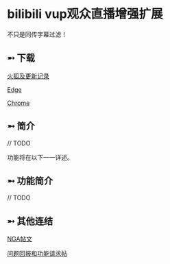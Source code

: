 # bilibili vup观众直播增强扩展

不只是同传字幕过滤！

## ➵ 下载

[火狐及更新记录](https://github.com/eric2788/bilibili-jimaku-filter/releases)

[Edge](https://microsoftedge.microsoft.com/addons/detail/ehdhihncinoejihhmhpdoeloadihnfio)

[Chrome](https://chrome.google.com/webstore/detail/nhomlepkjglilcahfcfnggebkaabeiog)

## ➵ 简介

// TODO

功能将在以下一一详述。

## ➵ 功能简介

// TODO

## ➵ 其他连结

[NGA帖文](https://ngabbs.com/read.php?tid=24434809)

[问题回报和功能请求帖](https://github.com/eric2788/bilibili-jimaku-filter/issues)
